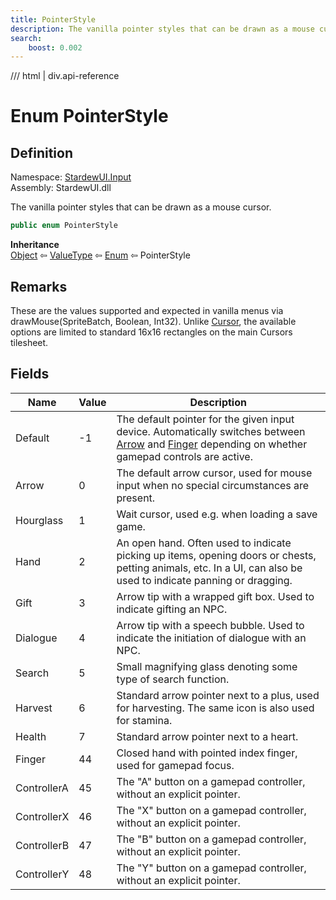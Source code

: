 ```yaml
---
title: PointerStyle
description: The vanilla pointer styles that can be drawn as a mouse cursor.
search:
    boost: 0.002
---
```


<link rel="stylesheet" href="/StardewUI/stylesheets/reference.css" />

/// html | div.api-reference

# Enum PointerStyle

## Definition

<div class="api-definition" markdown>

Namespace: [StardewUI.Input](index.md)  
Assembly: StardewUI.dll  

</div>

The vanilla pointer styles that can be drawn as a mouse cursor.

```cs
public enum PointerStyle
```

**Inheritance**  
[Object](https://learn.microsoft.com/en-us/dotnet/api/system.object) ⇦ [ValueType](https://learn.microsoft.com/en-us/dotnet/api/system.valuetype) ⇦ [Enum](https://learn.microsoft.com/en-us/dotnet/api/system.enum) ⇦ PointerStyle

## Remarks

These are the values supported and expected in vanilla menus via drawMouse(SpriteBatch, Boolean, Int32). Unlike [Cursor](../graphics/cursor.md), the available options are limited to standard 16x16 rectangles on the main Cursors tilesheet.

## Fields

 | Name | Value | Description |
| --- | --- | --- |
| <a id="default">Default</a> | -1 | The default pointer for the given input device. Automatically switches between [Arrow](pointerstyle.md#arrow) and [Finger](pointerstyle.md#finger) depending on whether gamepad controls are active. | 
| <a id="arrow">Arrow</a> | 0 | The default arrow cursor, used for mouse input when no special circumstances are present. | 
| <a id="hourglass">Hourglass</a> | 1 | Wait cursor, used e.g. when loading a save game. | 
| <a id="hand">Hand</a> | 2 | An open hand. Often used to indicate picking up items, opening doors or chests, petting animals, etc. In a UI, can also be used to indicate panning or dragging. | 
| <a id="gift">Gift</a> | 3 | Arrow tip with a wrapped gift box. Used to indicate gifting an NPC. | 
| <a id="dialogue">Dialogue</a> | 4 | Arrow tip with a speech bubble. Used to indicate the initiation of dialogue with an NPC. | 
| <a id="search">Search</a> | 5 | Small magnifying glass denoting some type of search function. | 
| <a id="harvest">Harvest</a> | 6 | Standard arrow pointer next to a plus, used for harvesting. The same icon is also used for stamina. | 
| <a id="health">Health</a> | 7 | Standard arrow pointer next to a heart. | 
| <a id="finger">Finger</a> | 44 | Closed hand with pointed index finger, used for gamepad focus. | 
| <a id="controllera">ControllerA</a> | 45 | The "A" button on a gamepad controller, without an explicit pointer. | 
| <a id="controllerx">ControllerX</a> | 46 | The "X" button on a gamepad controller, without an explicit pointer. | 
| <a id="controllerb">ControllerB</a> | 47 | The "B" button on a gamepad controller, without an explicit pointer. | 
| <a id="controllery">ControllerY</a> | 48 | The "Y" button on a gamepad controller, without an explicit pointer. | 

